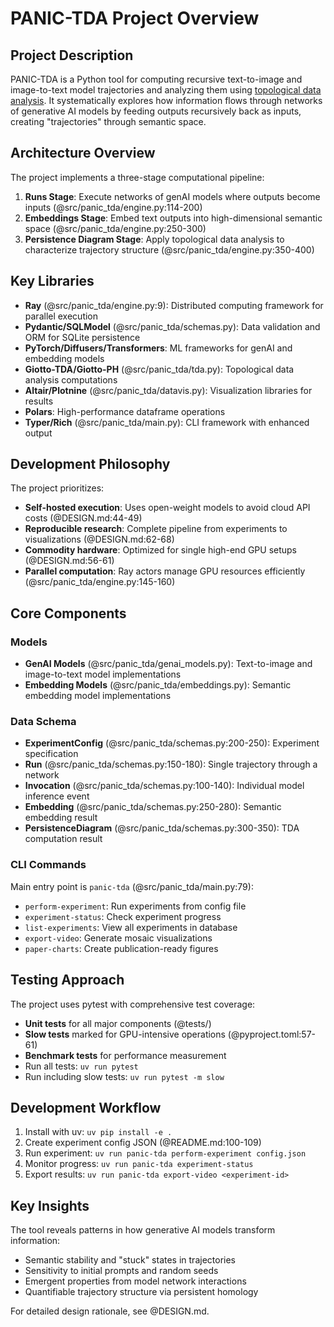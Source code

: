 # PANIC-TDA Project Overview

## Project Description

PANIC-TDA is a Python tool for computing recursive text-to-image and
image-to-text model trajectories and analyzing them using
[topological data analysis](https://en.wikipedia.org/wiki/Topological_data_analysis).
It systematically explores how information flows through networks of generative
AI models by feeding outputs recursively back as inputs, creating "trajectories"
through semantic space.

## Architecture Overview

The project implements a three-stage computational pipeline:

1. **Runs Stage**: Execute networks of genAI models where outputs become inputs
   (@src/panic_tda/engine.py:114-200)
2. **Embeddings Stage**: Embed text outputs into high-dimensional semantic space
   (@src/panic_tda/engine.py:250-300)
3. **Persistence Diagram Stage**: Apply topological data analysis to
   characterize trajectory structure (@src/panic_tda/engine.py:350-400)

## Key Libraries

- **Ray** (@src/panic_tda/engine.py:9): Distributed computing framework for
  parallel execution
- **Pydantic/SQLModel** (@src/panic_tda/schemas.py): Data validation and ORM for
  SQLite persistence
- **PyTorch/Diffusers/Transformers**: ML frameworks for genAI and embedding
  models
- **Giotto-TDA/Giotto-PH** (@src/panic_tda/tda.py): Topological data analysis
  computations
- **Altair/Plotnine** (@src/panic_tda/datavis.py): Visualization libraries for
  results
- **Polars**: High-performance dataframe operations
- **Typer/Rich** (@src/panic_tda/main.py): CLI framework with enhanced output

## Development Philosophy

The project prioritizes:

- **Self-hosted execution**: Uses open-weight models to avoid cloud API costs
  (@DESIGN.md:44-49)
- **Reproducible research**: Complete pipeline from experiments to
  visualizations (@DESIGN.md:62-68)
- **Commodity hardware**: Optimized for single high-end GPU setups
  (@DESIGN.md:56-61)
- **Parallel computation**: Ray actors manage GPU resources efficiently
  (@src/panic_tda/engine.py:145-160)

## Core Components

### Models

- **GenAI Models** (@src/panic_tda/genai_models.py): Text-to-image and
  image-to-text model implementations
- **Embedding Models** (@src/panic_tda/embeddings.py): Semantic embedding model
  implementations

### Data Schema

- **ExperimentConfig** (@src/panic_tda/schemas.py:200-250): Experiment
  specification
- **Run** (@src/panic_tda/schemas.py:150-180): Single trajectory through a
  network
- **Invocation** (@src/panic_tda/schemas.py:100-140): Individual model inference
  event
- **Embedding** (@src/panic_tda/schemas.py:250-280): Semantic embedding result
- **PersistenceDiagram** (@src/panic_tda/schemas.py:300-350): TDA computation
  result

### CLI Commands

Main entry point is `panic-tda` (@src/panic_tda/main.py:79):

- `perform-experiment`: Run experiments from config file
- `experiment-status`: Check experiment progress
- `list-experiments`: View all experiments in database
- `export-video`: Generate mosaic visualizations
- `paper-charts`: Create publication-ready figures

## Testing Approach

The project uses pytest with comprehensive test coverage:

- **Unit tests** for all major components (@tests/)
- **Slow tests** marked for GPU-intensive operations (@pyproject.toml:57-61)
- **Benchmark tests** for performance measurement
- Run all tests: `uv run pytest`
- Run including slow tests: `uv run pytest -m slow`

## Development Workflow

1. Install with uv: `uv pip install -e .`
2. Create experiment config JSON (@README.md:100-109)
3. Run experiment: `uv run panic-tda perform-experiment config.json`
4. Monitor progress: `uv run panic-tda experiment-status`
5. Export results: `uv run panic-tda export-video <experiment-id>`

## Key Insights

The tool reveals patterns in how generative AI models transform information:

- Semantic stability and "stuck" states in trajectories
- Sensitivity to initial prompts and random seeds
- Emergent properties from model network interactions
- Quantifiable trajectory structure via persistent homology

For detailed design rationale, see @DESIGN.md.
